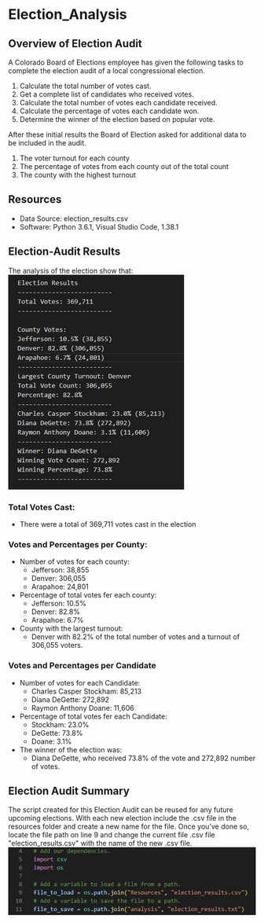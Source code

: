# Election_Analysis

## Overview of Election Audit

A Colorado Board of Elections employee has given the following tasks to complete the election audit of a local congressional election.
1. Calculate the total number of votes cast.
2. Get a complete list of candidates who received votes.
3. Calculate the total number of votes each candidate received.
4. Calculate the percentage of votes each candidate won.
5. Determine the winner of the election based on popular vote.

After these initial results the Board of Election asked for additional data to be included in the audit.
1. The voter turnout for each county
2. The percentage of votes from each county out of the total count
3. The county with the highest turnout

## Resources

- Data Source: election_results.csv
- Software: Python 3.6.1, Visual Studio Code, 1.38.1

## Election-Audit Results
The analysis of the election show that:
![Election_Audit_Results](Resources/Election_Audit_Results.png)

### Total Votes Cast:
- There were a total of 369,711 votes cast in the election
### Votes and Percentages per County:
- Number of votes for each county:
    - Jefferson: 38,855
    - Denver: 306,055
    - Arapahoe: 24,801
- Percentage of total votes fer each county:
    - Jefferson: 10.5%
    - Denver: 82.8%
    - Arapahoe: 6.7%
- County with the largest turnout:
    - Denver with 82.2% of the total number of votes and a turnout of 306,055 voters.

### Votes and Percentages per Candidate
- Number of votes for each Candidate:
    - Charles Casper Stockham: 85,213
    - Diana DeGette: 272,892
    - Raymon Anthony Doane: 11,606
- Percentage of total votes fer each Candidate:
    - Stockham: 23.0%
    - DeGette: 73.8% 
    - Doane: 3.1% 
- The winner of the election was:
    - Diana DeGette, who received 73.8% of the vote and 272,892 number of votes.

## Election Audit Summary

The script created for this Election Audit can be reused for any future upcoming elections. With each new election include the .csv file in the resources folder and create a new name for the file. Once you've done so, locate the file path on line 9 and change the current file .csv file "election_results.csv" with the name of the new .csv file.
![File_path](Resources/File_path.png)